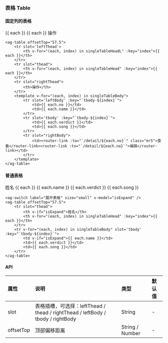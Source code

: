 ### 表格 Table

#### 固定列的表格
<div class="component-wrapper">
    <ag-table offsetTop="57.5">
        <tr slot='leftThead'>
            <th v-for="(each, index) in singleTableHeadL" :key="index">{{ each }}</th>
        </tr>
        <tr slot="thead">
            <th v-for="(each, index) in singleTableHead" :key="index">{{ each }}</th>
        </tr>
        <tr slot="rightThead">
            <th>操作</th>
        </tr>
        <template v-for="(each, index) in singleTableBody">
            <tr slot='leftBody' :key="`tbody-${index}`">
                <td>{{ each.no }}</td>
                <td>{{ each.name }}</td>
            </tr>
            <tr slot='tbody' :key="`tbody-${index}`">
                <td>{{ each.verdict }}</td>
                <td>{{ each.song }}</td>
            </tr>
            <tr slot="rightBody">
                <td><router-link :to="`/detail/${each.no}`" class="mr5">查看</router-link><router-link :to="`/detail/${each.no}`">编辑</router-link></td>
            </tr>
        </template>
    </ag-table>
</div>

```vue
<ag-table offsetTop="57.5">
    <tr slot='leftThead'>
        <th v-for="(each, index) in singleTableHeadL" :key="index">{{ each }}</th>
    </tr>
    <tr slot="thead">
        <th v-for="(each, index) in singleTableHead" :key="index">{{ each }}</th>
    </tr>
    <tr slot="rightThead">
        <th>操作</th>
    </tr>
    <template v-for="(each, index) in singleTableBody">
        <tr slot='leftBody' :key="`tbody-${index}`">
            <td>{{ each.no }}</td>
            <td>{{ each.name }}</td>
        </tr>
        <tr slot='tbody' :key="`tbody-${index}`">
            <td>{{ each.verdict }}</td>
            <td>{{ each.song }}</td>
        </tr>
        <tr slot="rightBody">
            <td><router-link :to="`/detail/${each.no}`" class="mr5">查看</router-link><router-link :to="`/detail/${each.no}`">编辑</router-link></td>
        </tr>
    </template>
</ag-table>
```

#### 普通表格
<div class="component-wrapper">
    <ag-switch label="展开表格" size="small" v-model="isExpand" />
    <ag-table offsetTop="57.5">
        <tr slot="thead">
            <th v-if="isExpand">姓名</th>
            <th v-for="(each, index) in singleTableHead" :key="index">{{ each }}</th>
        </tr>
        <tr v-for="(each, index) in singleTableBody" slot='tbody' :key="`tbody-${index}`">
            <td v-if="isExpand">{{ each.name }}</td>
            <td>{{ each.verdict }}</td>
            <td>{{ each.song }}</td>
        </tr>
    </ag-table>
</div>

```vue
<ag-switch label="展开表格" size="small" v-model="isExpand" />
<ag-table offsetTop="57.5">
    <tr slot="thead">
        <th v-if="isExpand">姓名</th>
        <th v-for="(each, index) in singleTableHead" :key="index">{{ each }}</th>
    </tr>
    <tr v-for="(each, index) in singleTableBody" slot='tbody' :key="`tbody-${index}`">
        <td v-if="isExpand">{{ each.name }}</td>
        <td>{{ each.verdict }}</td>
        <td>{{ each.song }}</td>
    </tr>
</ag-table>
```

#### API
|属性|说明|类型|默认值|
| :-----| :---- | :---- | :---- |
|slot|表格插槽，可选择：leftThead / thead / rightThead / leftBody / tbody / rightBody|String|-|
|offsetTop|顶部偏移距离|String / Number|-|

<script>
    import Vue from 'vue'
    import AngeUi from '@src'
    import '@/scss/docs.scss'
    Vue.use(AngeUi)

    export default {
        data () {
            return {
                singleTableHeadL: ['编号', '姓名'],
                singleTableHead: ['判词', '判曲'],
                isExpand: false,
                singleTableBody: [{
                    no: 1,
                    name: '林黛玉',
                    verdict: '可叹停机德，堪怜咏絮才。玉带林中挂，金簪雪里埋。',
                    song: '一个是阆苑仙葩，一个是美玉无瑕。若说没奇缘，今生偏又遇着他； 若说有奇缘，如何心事终虚化？一个枉自嗟呀，一个空劳牵挂； 一个是水中月，一个是镜中花。 想眼中能有多少泪珠儿？ 怎经得秋流到冬尽，春流到夏。'
                },{
                    no: 1,
                    name: '薛宝钗',
                    verdict: '可叹停机德，堪怜咏絮才。玉带林中挂，金簪雪里埋。',
                    song: '都道是金玉良缘，俺只念木石前盟。空对着，山中高士晶莹雪；终不忘，世外仙姝寂寞林。叹人间，美中不足今方信。纵然是齐眉举案，到底意难平。'
                },{
                    no: 2,
                    name: '贾元春',
                    verdict: '二十年来辨是非，榴花开处照宫闱。三春争及初春景，虎兕相逢大梦归。',
                    song: '喜荣华正好，恨无常又到。眼睁睁，把万事全抛。荡悠悠，芳魂消耗。望家乡，路远山高。故向爹娘梦里相寻告：儿命已入黄泉，天伦呵，须要退步抽身早！'
                },{
                    no: 3,
                    name: '贾探春',
                    verdict: '才自精明志自高，生于末世运偏消。清明涕送江边望，千里东风一梦遥。',
                    song: '一帆风雨路三千，把骨肉家园齐来抛闪。恐哭损残年，告爹娘，休把儿悬念。自古穷通皆有定，离合岂无缘？从今分两地,各自保平安。奴去也，莫牵连。'
                },{
                    no: 4,
                    name: '史湘云',
                    verdict: '富贵又何为，襁褓之间父母违。展眼吊斜辉，湘江水逝楚云飞。',
                    song: '襁褓中，父母叹双亡。纵居那绮罗丛，谁知娇养？幸生来，英豪阔大宽宏量，从未将儿女私情略萦心上。好一似，霁月光风耀玉堂。厮配得才貌仙郎，博得个地久天长，准折得幼年时坎坷形状。终久是云散高唐，水涸湘江。这是尘寰中消长数应当，何必枉悲伤！'
                },{
                    no: 5,
                    name: '妙玉',
                    verdict: '欲洁何曾洁，云空未必空。可怜金玉质，终陷淖泥中。',
                    song: '气质美如兰，才华馥比仙。天生成孤癖人皆罕。你道是啖肉食腥膻，视绮罗俗厌，却不知太高人愈妒，过洁世同嫌。可叹这，青灯古殿人将老；辜负了，红粉朱楼春色阑。到头来,依旧是风尘肮脏违心愿。好一似，无瑕白玉遭泥陷；又何须，王孙公子叹无缘。'
                },{
                    no: 6,
                    name: '贾迎春',
                    verdict: '子系中山狼，得志便猖狂。金闺花柳质，一载赴黄粱。',
                    song: '中山狼，无情兽，全不念当日根由。一味的，骄奢淫荡贪欢媾。觑着那，侯门艳质同蒲柳；作践的，公府千金似下流。叹芳魂艳魄，一载荡悠悠。'
                },{
                    no: 7,
                    name: '贾迎春',
                    verdict: '勘破三春景不长，缁衣顿改昔年装。可怜绣户侯门女，独卧青灯古佛旁。',
                    song: '将那三春勘破，桃红柳绿待如何？把这韶华打灭，觅那清淡天和。说什么，天上夭桃盛，云中杏蕊多？'
                }]
            }
        }
    }
</script>